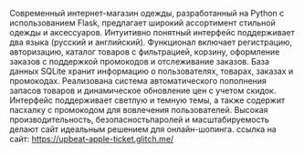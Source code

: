 Современный интернет-магазин одежды, разработанный на Python с использованием Flask, предлагает широкий ассортимент стильной одежды и аксессуаров. 
Интуитивно понятный интерфейс поддерживает два языка (русский и английский). 
Функционал включает регистрацию, авторизацию, каталог товаров с фильтрацией, корзину, оформление заказов с поддержкой промокодов и отслеживание заказов. 
База данных SQLite хранит информацию о пользователях, товарах, заказах и промокодах. Реализована система автоматического пополнения запасов товаров и динамическое обновление цен с учетом скидок.
Интерфейс поддерживает светлую и темную темы, а также содержит пасхалку с промокодом для вовлечения пользователей. Высокая производительность, безопасностьпаролей и масштабируемость делают сайт идеальным решением для онлайн-шопинга.
ссылка на сайт: https://upbeat-apple-ticket.glitch.me/
